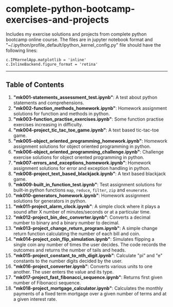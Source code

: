 # complete-python-bootcamp-exercises-and-projects

Includes my exercise solutions and projects from complete python bootcamp online course. The files are in jupyter notebook format and "~/.ipython/profile_default/ipython_kernel_config.py" file should have the following lines:

`c.IPKernelApp.matplotlib = 'inline'`  
`c.InlineBackend.figure_format = 'retina'`

---

## Table of Contents

1. **"mk001-statements_assessment_test.ipynb"**: A test about python statements and comprehensions.
2. **"mk002-function_methods_homework.ipynb"**: Homework assignment solutions for function and methods in python.
3. **"mk003-function_practise_exercises.ipynb"**: Some function practise exercises increasing in difficulty.
4. **"mk004-project_tic_tac_toe_game.ipynb"**: A text based tic-tac-toe game.
5. **"mk005-object_oriented_programming_homework.ipynb"**: Homework assignment solutions for object oriented programming in python.
6. **"mk006-object_oriented_programming_challenge.ipynb"**: Challenge exercise solutions for object oriented programming in python.
7. **"mk007-errors_and_exceptions_homework.ipynb"**: Homework assignment solutions for error and exception handling in python.
8. **"mk008-project_text_based_blackjack.ipynb"**: A text based blackjack game.
9. **"mk009-built_in_function_test.ipynb"**: Test assignment solutions for built-in python functions `map`, `reduce`, `filter`, `zip` and `enumerate`.
10. **"mk010-generators_homework.ipynb"**: Homework assignment solutions for generators in python.
11. **"mk011-project_alarm_clock.ipynb"**: A simple clock where it plays a sound after X number of minutes/seconds or at a particular time.
12. **"mk012-project_bin_dec_converter.ipynb"**: Converts a decimal number to binary and a binary number to decimal.
13. **"mk013-project_change_return_program.ipynb"**: A simple change return function calculating the number of each bill and coin.
14. **"mk014-project_coin_flip_simulation.ipynb"**: Simulates flipping a single coin any number of times the user decides. The code records the outcomes and returns the number of tails and heads.
15. **"mk015-project_constant_to_nth_digit.ipynb"**: Calculate "pi" and "e" constants to the number digits decided by the user.
16. **"mk016-project_converter.ipynb"**: Converts various units to one another. The user enters the value and its type.
17. **"mk017-project_fast_fibonacci_sequence.ipynb"**: Returns first given number of Fibonacci sequence.
18. **"mk018-project_mortgage_calculator.ipynb"**: Calculates the monthly payments of a fixed term mortgage over a given number of terms and at a given interest rate.